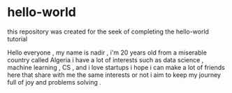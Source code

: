 # hello-world
this repository was created for the seek of completing the hello-world tutorial 

Hello everyone , my name is nadir , i'm 20 years old from a miserable country called Algeria 
i have a lot of interests such as data science , machine learning , CS , and i love startups
i hope i can make a lot of friends here that share with me the same interests or not 
i aim to keep my journey full of joy and problems solving .
